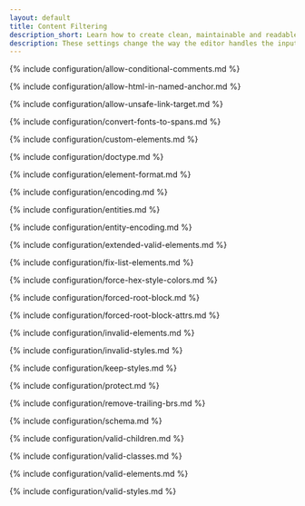 ```yaml
---
layout: default
title: Content Filtering
description_short: Learn how to create clean, maintainable and readable content.
description: These settings change the way the editor handles the input and output of content. This will help you to create clean, maintainable and readable content.
---
```


{% include configuration/allow-conditional-comments.md %}

{% include configuration/allow-html-in-named-anchor.md %}

{% include configuration/allow-unsafe-link-target.md %}

{% include configuration/convert-fonts-to-spans.md %}

{% include configuration/custom-elements.md %}

{% include configuration/doctype.md %}

{% include configuration/element-format.md %}

{% include configuration/encoding.md %}

{% include configuration/entities.md %}

{% include configuration/entity-encoding.md %}

{% include configuration/extended-valid-elements.md %}

{% include configuration/fix-list-elements.md %}

{% include configuration/force-hex-style-colors.md %}

{% include configuration/forced-root-block.md %}

{% include configuration/forced-root-block-attrs.md %}

{% include configuration/invalid-elements.md %}

{% include configuration/invalid-styles.md %}

{% include configuration/keep-styles.md %}

{% include configuration/protect.md %}

{% include configuration/remove-trailing-brs.md %}

{% include configuration/schema.md %}

{% include configuration/valid-children.md %}

{% include configuration/valid-classes.md %}

{% include configuration/valid-elements.md %}

{% include configuration/valid-styles.md %}
